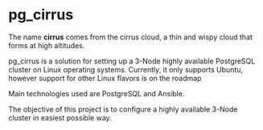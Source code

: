 # pg_cirrus
The name **cirrus** comes from the cirrus cloud, a thin and wispy cloud that forms at high altitudes.

pg_cirrus is a solution for setting up a 3-Node highly available PostgreSQL cluster on Linux operating systems. Currently, it only supports Ubuntu, however support for other Linux flavors is on the roadmap

Main technologies used are PostgreSQL and Ansible.

The objective of this project is to configure a highly available 3-Node cluster in easiest possible way.
